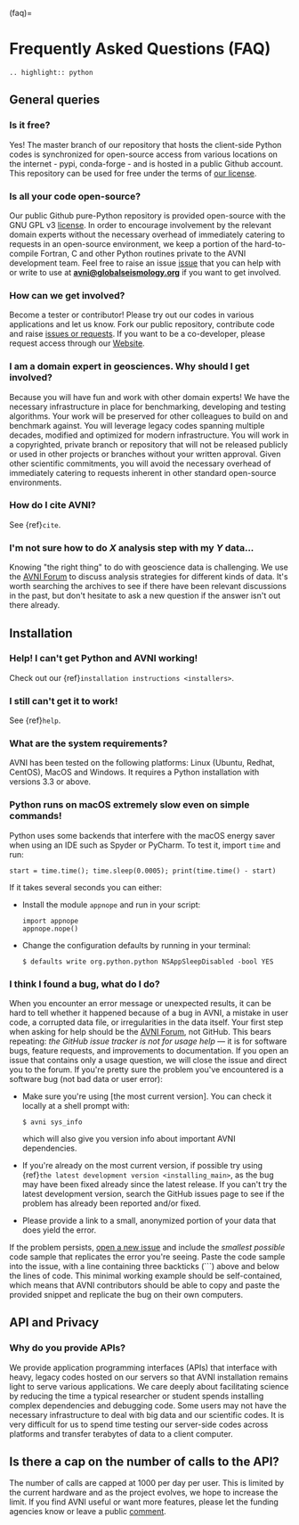 (faq)=

# Frequently Asked Questions (FAQ)

```{eval-rst}
.. highlight:: python
```

## General queries

### Is it free?

Yes! The master branch of our repository that hosts the client-side Python codes is synchronized for open-source access from various locations on the internet - pypi, conda-forge - and is hosted in a public Github account. This repository can be used for free under the terms of [our license](../getting-started/cite).


### Is all your code open-source?

Our public Github pure-Python repository is provided open-source with the GNU GPL v3 [license](../getting-started/cite). In order to encourage involvement by the relevant domain experts without the necessary overhead of immediately catering to requests in an open-source environment, we keep a portion of the hard-to-compile Fortran, C and other Python routines private to the AVNI development team. Feel free to raise an issue [issue](https://github.com/globalseismology/avni/issues) that you can help with or write to use at **avni@globalseismology.org** if you want to get involved.

### How can we get involved?

Become a tester or contributor! Please try out our codes in various applications and let us know. Fork our public repository, contribute code and raise [issues or requests](https://github.com/globalseismology/avni/issues). If you want to be a co-developer, please request access through our [Website](http://avni.globalseismology.org).

### I am a domain expert in geosciences. Why should I get involved?

Because you will have fun and work with other domain experts! We have the necessary infrastructure in place for benchmarking, developing and testing algorithms. Your work will be preserved for other colleagues to build on and benchmark against. You will leverage legacy codes spanning multiple decades, modified and optimized for modern infrastructure. You will work in a copyrighted, private branch or repository that will not be released publicly or used in other projects or branches without your written approval. Given other scientific commitments, you will avoid the necessary overhead of immediately catering to requests inherent in other standard open-source environments.

### How do I cite AVNI?

See {ref}`cite`.

### I'm not sure how to do *X* analysis step with my *Y* data...

Knowing "the right thing" to do with geoscience data is challenging. We use
the [AVNI Forum](https://github.com/globalseismology/avni/discussions) to discuss analysis strategies for different kinds of
data. It's worth searching the archives to see if there have been relevant
discussions in the past, but don't hesitate to ask a new question if the answer
isn't out there already.

## Installation

### Help! I can't get Python and AVNI working!

Check out our {ref}`installation instructions <installers>`.

### I still can't get it to work!

See {ref}`help`.

### What are the system requirements?

AVNI has been tested on the following platforms: Linux (Ubuntu, Redhat, CentOS), MacOS and Windows. It requires a Python installation with versions 3.3 or above.


### Python runs on macOS extremely slow even on simple commands!

Python uses some backends that interfere with the macOS energy saver when
using an IDE such as Spyder or PyCharm. To test it, import `time` and run:

```
start = time.time(); time.sleep(0.0005); print(time.time() - start)
```

If it takes several seconds you can either:

- Install the module `appnope` and run in your script:

  ```
  import appnope
  appnope.nope()
  ```

- Change the configuration defaults by running in your terminal:

  ```console
  $ defaults write org.python.python NSAppSleepDisabled -bool YES
  ```

### I think I found a bug, what do I do?

When you encounter an error message or unexpected results, it can be hard to
tell whether it happened because of a bug in AVNI, a mistake in user
code, a corrupted data file, or irregularities in the data itself. Your first
step when asking for help should be the
[AVNI Forum](https://github.com/globalseismology/avni/discussions), not GitHub. This bears
repeating: *the GitHub issue tracker is not for usage help* — it is for
software bugs, feature requests, and improvements to documentation. If you
open an issue that contains only a usage question, we will close the issue and
direct you to the forum. If you're pretty sure the problem you've encountered
is a software bug (not bad data or user error):

- Make sure you're using [the most current version]. You can check it locally
  at a shell prompt with:

  ```console
  $ avni sys_info
  ```

  which will also give you version info about important AVNI
  dependencies.

- If you're already on the most current version, if possible try using
  {ref}`the latest development version <installing_main>`, as the bug may
  have been fixed already since the latest release. If you can't try the latest
  development version, search the GitHub issues page to see if the problem has
  already been reported and/or fixed.

- Please provide a
  link to a small, anonymized portion of your data that does yield the error.

If the problem persists, [open a new issue](https://github.com/globalseismology/avni/issues/new)
and include the *smallest possible* code sample that replicates the error
you're seeing. Paste the code sample into the issue, with a line containing
three backticks (\`\`\`) above and below the lines of code. This
minimal working example should be self-contained, which means that
AVNI contributors should be able to copy and paste the provided snippet
and replicate the bug on their own computers.


## API and Privacy

### Why do you provide APIs?

We provide application programming interfaces (APIs) that interface with heavy, legacy codes hosted on our servers so that AVNI installation remains light to serve various applications. We care deeply about facilitating science by reducing the time a typical researcher or student spends installing complex dependencies and debugging code. Some users may not have the necessary infrastructure to deal with big data and our scientific codes. It is very difficult for us to spend time testing our server-side codes across platforms and transfer terabytes of data to a client computer.

## Is there a cap on the number of calls to the API?

The number of calls are capped at 1000 per day per user. This is limited by the current hardware and as the project evolves, we hope to increase the limit. If you find AVNI useful or want more features, please let the funding agencies know or leave a public [comment](https://github.com/geodynamics/avni/issues).
